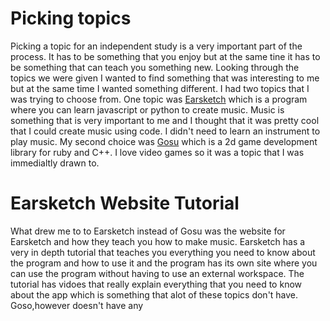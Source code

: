 # Picking topics

Picking a topic for an independent study is a very important part of the process. It has to be something that you enjoy but at the same
tine it has to be something that can teach you something new. Looking through the topics we were given I wanted to find something that was 
interesting to me but at the same time I wanted something different. I had two topics that I was trying to choose from. One topic was [Earsketch](https://earsketch.gatech.edu/)
which is a program where you can learn javascript or python to create music. Music is something that is very important to me and I thought that it was pretty cool that I could
create music using code. I didn't need to learn an instrument to play music. My second choice was [Gosu](https://www.libgosu.org/) which is a 2d game development library for ruby 
and C++. I love video games so it was a topic that I was immedialtly drawn to.

# Earsketch Website Tutorial

What drew me to to Earsketch instead of Gosu was the website for Earsketch and how they teach you how to make music. Earsketch has a very in depth tutorial that teaches you
everything you need to know about the program and how to use it and the program has its own site where you can use the program without having to use an external workspace. 
The tutorial has vidoes that really explain everything that you need to know about the app which is something
that alot of these topics don't have.
Goso,however doesn't have any 

